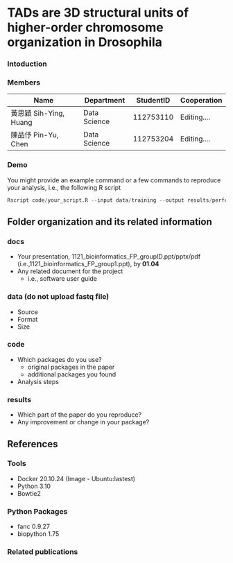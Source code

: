 # TADs are 3D structural units of higher-order chromosome organization in Drosophila
### Intoduction


### Members
|Name  | Department   | StudentID     | Cooperation                     |
|----------------|----------|-----------|--------------------------------|
| 黃思穎 Sih-Ying, Huang | Data Science | 112753110 | Editing....                     |
| 陳品伃 Pin-Yu, Chen  |  Data Science | 112753204 |  Editing....            |

### Demo 
You might provide an example command or a few commands to reproduce your analysis, i.e., the following R script
```R
Rscript code/your_script.R --input data/training --output results/performance.tsv
```

## Folder organization and its related information
### docs
* Your presentation, 1121_bioinformatics_FP_groupID.ppt/pptx/pdf (i.e.,1121_bioinformatics_FP_group1.ppt), by **01.04**
* Any related document for the project
  * i.e., software user guide

### data (do not upload fastq file)
* Source
* Format
* Size

### code
* Which packages do you use? 
  * original packages in the paper
  * additional packages you found
* Analysis steps

### results
* Which part of the paper do you reproduce?
* Any improvement or change in your package?

## References
### Tools
- Docker 20.10.24 (Image - Ubuntu:lastest)
- Python 3.10
- Bowtie2

### Python Packages
- fanc 0.9.27
- biopython 1.75

### Related publications
